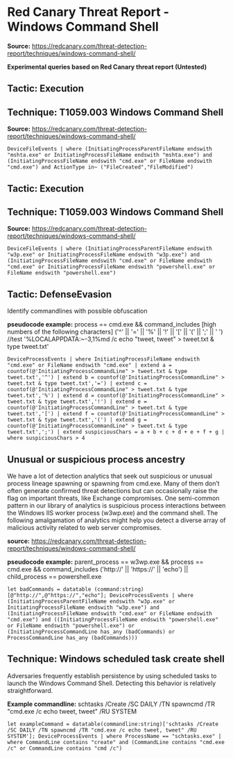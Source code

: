 # Red Canary Threat Report - Windows Command Shell

**Source:** https://redcanary.com/threat-detection-report/techniques/windows-command-shell/

**Experimental queries based on Red Canary threat report (Untested)**

## Tactic: Execution
## Technique: T1059.003 Windows Command Shell
**Source:** https://redcanary.com/threat-detection-report/techniques/windows-command-shell/

`DeviceFileEvents
| where (InitiatingProcessParentFileName endswith "mshta.exe" or InitiatingProcessFileName endswith "mshta.exe") and (InitiatingProcessFileName endswith "cmd.exe" or FileName endswith "cmd.exe") and ActionType in~ ("FileCreated","FileModified")`

## Tactic: Execution
## Technique: T1059.003 Windows Command Shell
**Source:** https://redcanary.com/threat-detection-report/techniques/windows-command-shell/

`DeviceFileEvents
| where (InitiatingProcessParentFileName endswith "w3p.exe" or InitiatingProcessFileName endswith "w3p.exe") and (InitiatingProcessFileName endswith "cmd.exe" or FileName endswith "cmd.exe" or InitiatingProcessFileName endswith "powershell.exe" or FileName endswith "powershell.exe")`

## Tactic:  DefenseEvasion
Identify commandlines with possible obfuscation

**pseudocode example:**  process == cmd.exe && command_includes [high numbers of the following characters] ('^' || '=' || '%' || '!' || '[' || '(' || ';' || ' ')
//test '%LOCALAPPDATA:~-3,1%md /c echo "tweet, tweet" > tweet.txt & type tweet.txt'

`DeviceProcessEvents
| where InitiatingProcessFileName endswith "cmd.exe" or FileName endswith "cmd.exe"
| extend a = countof(@'InitiatingProcessCommandLine" > tweet.txt & type tweet.txt','^')
| extend b = countof(@'InitiatingProcessCommandLine" > tweet.txt & type tweet.txt','=')
| extend c = countof(@'InitiatingProcessCommandLine" > tweet.txt & type tweet.txt','%')
| extend d = countof(@'InitiatingProcessCommandLine" > tweet.txt & type tweet.txt','!')
| extend e = countof(@'InitiatingProcessCommandLine" > tweet.txt & type tweet.txt','[')
| extend f = countof(@'InitiatingProcessCommandLine" > tweet.txt & type tweet.txt','(')
| extend g = countof(@'InitiatingProcessCommandLine" > tweet.txt & type tweet.txt',';')
| extend suspiciousChars = a + b + c + d + e + f + g
| where suspiciousChars > 4`

## Unusual or suspicious process ancestry
We have a lot of detection analytics that seek out suspicious or unusual process lineage spawning or spawning from cmd.exe. Many of them don’t often generate confirmed threat detections but can occasionally raise the flag on important threats, like Exchange compromises. One semi-common pattern in our library of analytics is suspicious process interactions between the Windows IIS worker process (w3wp.exe) and the command shell. The following amalgamation of analytics might help you detect a diverse array of malicious activity related to web server compromises.

**source:** https://redcanary.com/threat-detection-report/techniques/windows-command-shell/

**pseudocode example:** parent_process == w3wp.exe && process == cmd.exe && command_includes ('http://' || 'https://' || 'echo') || child_process == powershell.exe

`let badCommands = datatable (command:string)[@"http://",@"https://","echo"];
DeviceProcessEvents
| where (InitiatingProcessParentFileName endswith "w3p.exe" or InitiatingProcessFileName endswith "w3p.exe") and (InitiatingProcessFileName endswith "cmd.exe" or FileName endswith "cmd.exe") and ((InitiatingProcessFileName endswith "powershell.exe" or FileName endswith "powershell.exe") or (InitiatingProcessCommandLine has_any (badCommands) or ProcessCommandLine has_any (badCommands)))`


## Technique: Windows scheduled task create shell
Adversaries frequently establish persistence by using scheduled tasks to launch the Windows Command Shell. Detecting this behavior is relatively straightforward.

**Example commandline:** schtasks /Create /SC DAILY /TN spawncmd /TR "cmd.exe /c echo tweet, tweet" /RU SYSTEM

`let exampleCommand = datatable(commandline:string)['schtasks /Create /SC DAILY /TN spawncmd /TR "cmd.exe /c echo tweet, tweet" /RU SYSTEM'];
DeviceProcessEvents
| where ProcessName == "schtasks.exe"
| where CommandLine contains "create" and (CommandLine contains "cmd.exe /c" or CommandLine contains "cmd /c")`
